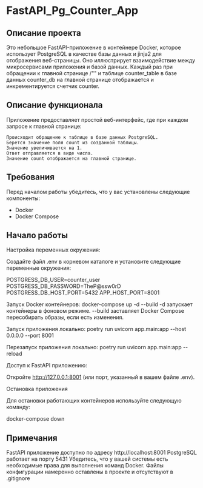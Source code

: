 # FastAPI_Pg_Counter_App

## Описание проекта

Это небольшое FastAPI-приложение в контейнере Docker, которое использует PostgreSQL в качестве базы данных 
и jinja2 для отображения веб-страницы. 
Оно иллюстрирует взаимодействие между микросервисами приложения и базой данных.
Каждый раз при обращении к главной странице /"" и таблице counter_table в базе данных counter_db 
на главной странице отображается и инкрементируется счетчик counter.  

## Описание функционала

Приложение предоставляет простой веб-интерфейс, где при каждом запросе к главной странице:

    Происходит обращение к таблице в базе данных PostgreSQL.
    Берется значение поля count из созданной таблицы.
    Значение увеличивается на 1.
    Ответ отправляется в виде числа.
    Значение count отображается на главной странице.

## Требования

Перед началом работы убедитесь, что у вас установлены следующие компоненты:

- Docker
- Docker Compose

## Начало работы

Настройка переменных окружения:

Создайте файл .env в корневом каталоге и установите следующие переменные окружения:

POSTGRESS_DB_USER=counter_user
POSTGRESS_DB_PASSWORD=TheP@ssw0rD
POSTGRESS_DB_HOST_PORT=5432
APP_HOST_PORT=8001

Запуск Docker контейнеров:
docker-compose up -d --build
    -d запускает контейнеры в фоновом режиме.
    --build заставляет Docker Compose пересобирать образы, если есть изменения.

Запуск приложения локально:
poetry run  uvicorn app.main:app --host 0.0.0.0 --port 8001

Перезапуск приложения локально:
poetry run uvicorn app.main:app --reload

Доступ к FastAPI приложению:

Откройте http://127.0.0.1:8001 (или порт, указанный в вашем файле .env).

Остановка приложения

Для остановки работающих контейнеров используйте следующую команду:

docker-compose down

## Примечания

FastAPI приложение доступно по адресу http://localhost:8001
PostgreSQL работает на порту 5431
Убедитесь, что у вашей системы есть необходимые права для выполнения команд Docker.
Файлы конфигурации намеренно оставлены в проекте и отсутствуют в .gitignore
